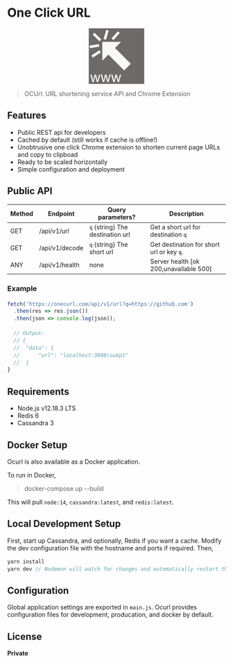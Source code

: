 <h1><b>O</b>ne <b>C</b>lick <b>U</b>RL</h1>
<p align="center">
  <img align="center" src="extension/chrome/icon128.png">
</P>

> OCUrl: URL shortening service API and Chrome Extension

## Features

- Public REST api for developers
- Cached by default (still works if cache is offline!)
- Unobtrusive one click Chrome extension to shorten current page URLs and copy to clipboad
- Ready to be scaled horizontally
- Simple configuration and deployment

## Public API

| Method | Endpoint       | Query parameters?                | Description                               |
| ------ | -------------- | -------------------------------- | ----------------------------------------- |
| GET    | /api/v1/url    | `q` {string} The destination url | Get a short url for destination `q`       |
| GET    | /api/v1/decode | `q` {string} The short url       | Get destination for short url or key `q`. |
| ANY    | /api/v1/health | none                             | Server health [ok 200,unavailable 500]    |

### Example

```javascript
fetch('https://onecurl.com/api/v1/url?q=https://github.com')
  .then(res => res.json())
  .then(json => console.log(json));

  // Output:
  // {
  //  "data": {
  //      "url": "localhost:3000/ou6p1"
  //  }
}
```

## Requirements

- Node.js v12.18.3 LTS
- Redis 6
- Cassandra 3

## Docker Setup

Ocurl is also available as a Docker application.

To run in Docker,

> docker-compose up --build

This will pull `node:14`, `cassandra:latest`, and `redis:latest`.

## Local Development Setup

First, start up Cassandra, and optionally, Redis if you want a cache. Modify the dev configuration file with the hostname and ports if required. Then,

```javascript
yarn install
yarn dev // Nodemon will watch for changes and automatically restart the server
```

## Configuration

Global application settings are exported in `main.js`. Ocurl provides configuration files for development, producation, and docker by default.

## License

**Private**
